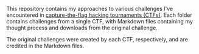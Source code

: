 This repository contains my approaches to various challenges I've encountered in [capture-the-flag hacking tournaments (CTFs)](https://en.wikipedia.org/wiki/Capture_the_flag_(cybersecurity)). Each folder contains challenges from a single CTF, with Markdown files containing my thought process and downloads from the original challenge.

The original challenges were created by each CTF, respectively, and are credited in the Markdown files.
